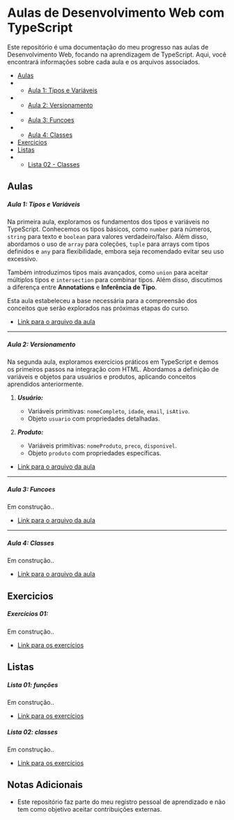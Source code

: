 # Aulas de Desenvolvimento Web com TypeScript

Este repositório é uma documentação do meu progresso nas aulas de Desenvolvimento Web, focando na aprendizagem de TypeScript. Aqui, você encontrará informações sobre cada aula e os arquivos associados.
- [Aulas](#Aulas)
- - [Aula 1: Tipos e Variáveis](https://github.com/nandoant/Aulas_de_WEB/tree/main?tab=readme-ov-file#aula-1-tipos-e-vari%C3%A1veis)
- - [Aula 2: Versionamento](https://github.com/nandoant/Aulas_de_WEB/tree/main?tab=readme-ov-file#aula-2-versionamento)
- - [Aula 3: Funcoes](https://github.com/nandoant/Aulas_de_WEB/tree/main?tab=readme-ov-file#aula-3-funcoes)
- - [Aula 4: Classes](#aula-4-classes)
- [Exercicios](#Exercicios)
- [Listas](#Listas)
- - [Lista 02 - Classes](https://github.com/nandoant/Aulas_de_WEB/tree/main?tab=readme-ov-file#lista-02-classes)

## Aulas

 ##### Aula 1: Tipos e Variáveis
 
   Na primeira aula, exploramos os fundamentos dos tipos e variáveis no TypeScript. Conhecemos os tipos básicos, como `number` para números, `string` para texto e `boolean` para valores verdadeiro/falso. Além disso, abordamos o uso de `array` para coleções, `tuple` para arrays com tipos definidos e `any` para flexibilidade, embora seja recomendado evitar seu uso excessivo.

Também introduzimos tipos mais avançados, como `union` para aceitar múltiplos tipos e `intersection` para combinar tipos. Além disso, discutimos a diferença entre **Annotations** e **Inferência de Tipo**.

Esta aula estabeleceu a base necessária para a compreensão dos conceitos que serão explorados nas próximas etapas do curso.
   - [Link para o arquivo da aula](https://github.com/nandoant/Aulas_de_WEB/tree/main/Aula_1_Tipos_Variaveis)
---
##### Aula 2: Versionamento
 
   Na segunda aula, exploramos exercícios práticos em TypeScript e demos os primeiros passos na integração com HTML. Abordamos a definição de variáveis e objetos para usuários e produtos, aplicando conceitos aprendidos anteriormente.

1.  ***Usuário:***
    
    -   Variáveis primitivas: `nomeCompleto`, `idade`, `email`, `isAtivo`.
    -   Objeto `usuario` com propriedades detalhadas.
2.  ***Produto:***
    
    -   Variáveis primitivas: `nomeProduto`, `preco`, `disponivel`.
    -   Objeto `produto` com propriedades específicas.
   - [Link para o arquivo da aula](https://github.com/nandoant/Aulas_de_WEB/tree/main/Aula_2_Versionamento)
---
 #####  Aula 3: Funcoes
 
  Em construção..
   - [Link para o arquivo da aula](https://github.com/nandoant/Aulas_de_WEB/tree/main/Aula_3_Funcoes)
   - ---
 ##### Aula 4: Classes
 
  Em construção..
   - [Link para o arquivo da aula](https://github.com/nandoant/Aulas_de_WEB/tree/main/Aula_4_Classes)
## Exercicios
#####  Exercícios 01: 

Em construção..
   - [Link para os exercícios](https://github.com/nandoant/Aulas_de_WEB/blob/main/Exercicios01_CPF/src/index.ts)
## Listas
##### Lista 01: funções

Em construção..
- [Link para os exercícios](https://github.com/nandoant/Aulas_de_WEB/blob/main/Lista01_Fun%C3%A7%C3%B5es/src/index.ts)
 
##### Lista 02: classes

Em construção..
- [Link para os exercícios](https://github.com/nandoant/Aulas_de_WEB/blob/main/Lista02_Classes/src/index.ts)
## Notas Adicionais

- Este repositório faz parte do meu registro pessoal de aprendizado e não tem como objetivo aceitar contribuições externas.

